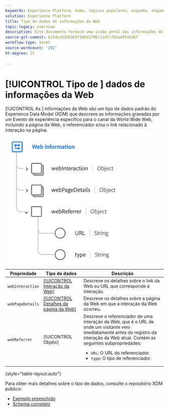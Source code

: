 ```yaml
---
keywords: Experience Platform, home, tópicos populares, esquema, esquema, XDM, campos, esquemas, esquemas, esquemas, detalhes da página da Web, tipo de dados, tipo de dados, tipo de dados, página da Web
solution: Experience Platform
title: Tipo de dados de informações da Web
topic-legacy: overview
description: Este documento fornece uma visão geral das informações da Web do tipo de dados do Experience Data Model (XDM).
source-git-commit: b22dce52563d5f3bbd1796c11d7c7b2a49fa6d5f
workflow-type: tm+mt
source-wordcount: '192'
ht-degree: 2%

---
```


# [!UICONTROL Tipo de ] dados de informações da Web

[!UICONTROL As ] informações da Web são um tipo de dados padrão do Experience Data Model (XDM) que descreve as informações gravadas por um Evento de experiência específico para o canal da World Wide Web, incluindo a página da Web, o referenciador e/ou o link relacionado à interação na página.

![](../images/data-types/web-information.png)

| Propriedade | Tipo de dados | Descrição |
| --- | --- | --- |
| `webInteraction` | [[!UICONTROL Interação da Web]](./web-interaction.md) | Descreve os detalhes sobre o link da Web ou URL que corresponde à interação. |
| `webPageDetails` | [[!UICONTROL Detalhes da página da Web]](./webpage-details.md) | Descreve os detalhes sobre a página da Web em que a interação da Web ocorreu. |
| `webReferrer` | [!UICONTROL Objeto] | Descreve o referenciador de uma interação da Web, que é o URL de onde um visitante veio imediatamente antes do registro da interação da Web atual. Contém as seguintes subpropriedades: <ul><li>`URL`: O URL do referenciador.</li><li>`type`: O tipo de referenciador.</li></ul> |

{style=&quot;table-layout:auto&quot;}

Para obter mais detalhes sobre o tipo de dados, consulte o repositório XDM público:

* [Exemplo preenchido](https://github.com/adobe/xdm/blob/master/components/datatypes/web/webinfo.example.1.json)
* [Schema completo](https://github.com/adobe/xdm/blob/master/components/datatypes/web/webinfo.schema.json)
